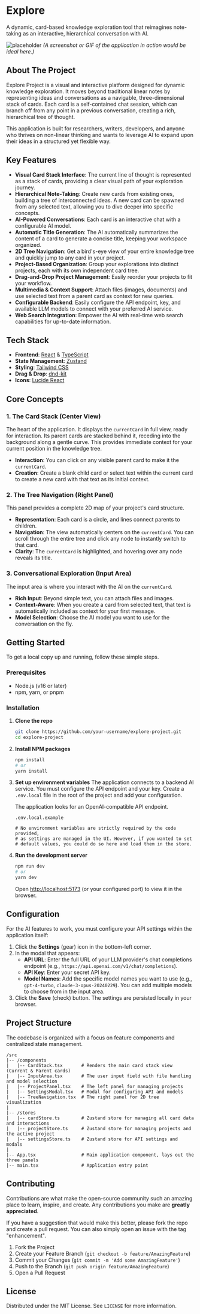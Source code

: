 # Explore

A dynamic, card-based knowledge exploration tool that reimagines note-taking as an interactive, hierarchical conversation with AI.

![placeholder](https://via.placeholder.com/800x400.png?text=Explore+Project+UI+Screenshot)
*(A screenshot or GIF of the application in action would be ideal here.)*

## About The Project

Explore Project is a visual and interactive platform designed for dynamic knowledge exploration. It moves beyond traditional linear notes by representing ideas and conversations as a navigable, three-dimensional stack of cards. Each card is a self-contained chat session, which can branch off from any point in a previous conversation, creating a rich, hierarchical tree of thought.

This application is built for researchers, writers, developers, and anyone who thrives on non-linear thinking and wants to leverage AI to expand upon their ideas in a structured yet flexible way.

## Key Features

-   **Visual Card Stack Interface**: The current line of thought is represented as a stack of cards, providing a clear visual path of your exploration journey.
-   **Hierarchical Note-Taking**: Create new cards from existing ones, building a tree of interconnected ideas. A new card can be spawned from any selected text, allowing you to dive deeper into specific concepts.
-   **AI-Powered Conversations**: Each card is an interactive chat with a configurable AI model.
-   **Automatic Title Generation**: The AI automatically summarizes the content of a card to generate a concise title, keeping your workspace organized.
-   **2D Tree Navigation**: Get a bird's-eye view of your entire knowledge tree and quickly jump to any card in your project.
-   **Project-Based Organization**: Group your explorations into distinct projects, each with its own independent card tree.
-   **Drag-and-Drop Project Management**: Easily reorder your projects to fit your workflow.
-   **Multimedia & Context Support**: Attach files (images, documents) and use selected text from a parent card as context for new queries.
-   **Configurable Backend**: Easily configure the API endpoint, key, and available LLM models to connect with your preferred AI service.
-   **Web Search Integration**: Empower the AI with real-time web search capabilities for up-to-date information.

## Tech Stack

-   **Frontend**: [React](https://reactjs.org/) & [TypeScript](https://www.typescriptlang.org/)
-   **State Management**: [Zustand](https://github.com/pmndrs/zustand)
-   **Styling**: [Tailwind CSS](https://tailwindcss.com/)
-   **Drag & Drop**: [dnd-kit](https://dndkit.com/)
-   **Icons**: [Lucide React](https://lucide.dev/)

## Core Concepts

### 1. The Card Stack (Center View)

The heart of the application. It displays the `currentCard` in full view, ready for interaction. Its parent cards are stacked behind it, receding into the background along a gentle curve. This provides immediate context for your current position in the knowledge tree.

-   **Interaction**: You can click on any visible parent card to make it the `currentCard`.
-   **Creation**: Create a blank child card or select text within the current card to create a new card with that text as its initial context.

### 2. The Tree Navigation (Right Panel)

This panel provides a complete 2D map of your project's card structure.

-   **Representation**: Each card is a circle, and lines connect parents to children.
-   **Navigation**: The view automatically centers on the `currentCard`. You can scroll through the entire tree and click any node to instantly switch to that card.
-   **Clarity**: The `currentCard` is highlighted, and hovering over any node reveals its title.

### 3. Conversational Exploration (Input Area)

The input area is where you interact with the AI on the `currentCard`.

-   **Rich Input**: Beyond simple text, you can attach files and images.
-   **Context-Aware**: When you create a card from selected text, that text is automatically included as context for your first message.
-   **Model Selection**: Choose the AI model you want to use for the conversation on the fly.

## Getting Started

To get a local copy up and running, follow these simple steps.

### Prerequisites

-   Node.js (v16 or later)
-   npm, yarn, or pnpm

### Installation

1.  **Clone the repo**
    ```sh
    git clone https://github.com/your-username/explore-project.git
    cd explore-project
    ```

2.  **Install NPM packages**
    ```sh
    npm install
    # or
    yarn install
    ```

3.  **Set up environment variables**
    The application connects to a backend AI service. You must configure the API endpoint and your key. Create a `.env.local` file in the root of the project and add your configuration.

    The application looks for an OpenAI-compatible API endpoint.

    `.env.local.example`
    ```
    # No environment variables are strictly required by the code provided,
    # as settings are managed in the UI. However, if you wanted to set
    # default values, you could do so here and load them in the store.
    ```

4.  **Run the development server**
    ```sh
    npm run dev
    # or
    yarn dev
    ```
    Open [http://localhost:5173](http://localhost:5173) (or your configured port) to view it in the browser.

## Configuration

For the AI features to work, you must configure your API settings within the application itself:

1.  Click the **Settings** (gear) icon in the bottom-left corner.
2.  In the modal that appears:
    -   **API URL**: Enter the full URL of your LLM provider's chat completions endpoint (e.g., `https://api.openai.com/v1/chat/completions`).
    -   **API Key**: Enter your secret API key.
    -   **Model Names**: Add the specific model names you want to use (e.g., `gpt-4-turbo`, `claude-3-opus-20240229`). You can add multiple models to choose from in the input area.
3.  Click the **Save** (check) button. The settings are persisted locally in your browser.

## Project Structure

The codebase is organized with a focus on feature components and centralized state management.

```
/src
|-- /components
|   |-- CardStack.tsx       # Renders the main card stack view (Current & Parent cards)
|   |-- InputArea.tsx       # The user input field with file handling and model selection
|   |-- ProjectPanel.tsx    # The left panel for managing projects
|   |-- SettingsModal.tsx   # Modal for configuring API and models
|   |-- TreeNavigation.tsx  # The right panel for 2D tree visualization
|
|-- /stores
|   |-- cardStore.ts        # Zustand store for managing all card data and interactions
|   |-- projectStore.ts     # Zustand store for managing projects and the active project
|   |-- settingsStore.ts    # Zustand store for API settings and modals
|
|-- App.tsx                 # Main application component, lays out the three panels
|-- main.tsx                # Application entry point
```

## Contributing

Contributions are what make the open-source community such an amazing place to learn, inspire, and create. Any contributions you make are **greatly appreciated**.

If you have a suggestion that would make this better, please fork the repo and create a pull request. You can also simply open an issue with the tag "enhancement".

1.  Fork the Project
2.  Create your Feature Branch (`git checkout -b feature/AmazingFeature`)
3.  Commit your Changes (`git commit -m 'Add some AmazingFeature'`)
4.  Push to the Branch (`git push origin feature/AmazingFeature`)
5.  Open a Pull Request

## License

Distributed under the MIT License. See `LICENSE` for more information.